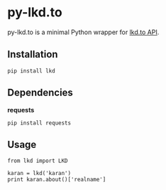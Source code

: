 py-lkd.to
=========

py-lkd.to is a minimal Python wrapper for [lkd.to API](http://lkd.to/api).

Installation
------------

    pip install lkd

Dependencies
------------

**requests**

    pip install requests
    
Usage
------

    from lkd import LKD
    
    karan = lkd('karan')
    print karan.about()['realname']
